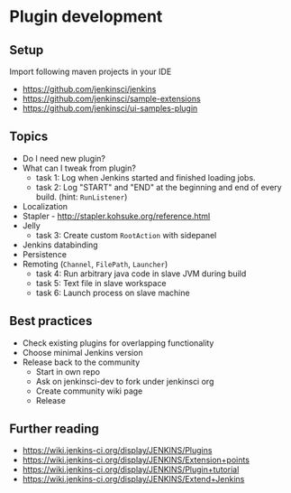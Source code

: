 # Plugin development

## Setup

Import following maven projects in your IDE

- https://github.com/jenkinsci/jenkins
- https://github.com/jenkinsci/sample-extensions
- https://github.com/jenkinsci/ui-samples-plugin

## Topics

- Do I need new plugin?
- What can I tweak from plugin?
  - task 1: Log when Jenkins started and finished loading jobs.
  - task 2: Log "START" and "END" at the beginning and end of every build. (hint: `RunListener`)
- Localization
- Stapler - http://stapler.kohsuke.org/reference.html
- Jelly
  - task 3: Create custom `RootAction` with sidepanel
- Jenkins databinding
- Persistence
- Remoting (`Channel`, `FilePath`, `Launcher`)
  - task 4: Run arbitrary java code in slave JVM during build
  - task 5: Text file in slave workspace
  - task 6: Launch process on slave machine

## Best practices

- Check existing plugins for overlapping functionality
- Choose minimal Jenkins version
- Release back to the community
  - Start in own repo
  - Ask on jenkinsci-dev to fork under jenkinsci org
  - Create community wiki page
  - Release

## Further reading

- https://wiki.jenkins-ci.org/display/JENKINS/Plugins
- https://wiki.jenkins-ci.org/display/JENKINS/Extension+points
- https://wiki.jenkins-ci.org/display/JENKINS/Plugin+tutorial
- https://wiki.jenkins-ci.org/display/JENKINS/Extend+Jenkins
